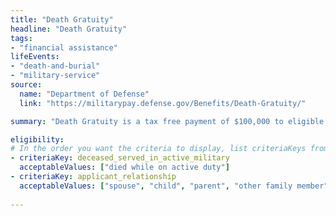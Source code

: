 ```yaml
---
title: "Death Gratuity"
headline: "Death Gratuity"
tags: 
- "financial assistance"
lifeEvents: 
- "death-and-burial"
- "military-service"
source:
  name: "Department of Defense"
  link: "https://militarypay.defense.gov/Benefits/Death-Gratuity/"

summary: "Death Gratuity is a tax free payment of $100,000 to eligible survivors of members of the Armed Forces, who died while on active duty or while serving in certain reserve statuses."

eligibility:
# In the order you want the criteria to display, list criteriaKeys from the csv here, each followed by a comma-separated list of which values indicate eligibility for that criteria. Wrap individual values in quotes if they have inner commas.
- criteriaKey: deceased_served_in_active_military
  acceptableValues: ["died while on active duty"]
- criteriaKey: applicant_relationship
  acceptableValues: ["spouse", "child", "parent", "other family member"]
  
---
```


